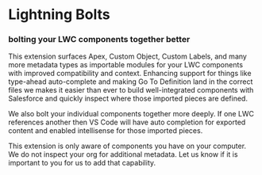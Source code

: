 # Lightning Bolts

### bolting your LWC components together better

This extension surfaces Apex, Custom Object, Custom Labels, and many more metadata types as importable modules for your LWC components with improved compatibility and context. Enhancing support for things like type-ahead auto-complete and making Go To Definition land in the correct files we makes it easier than ever to build well-integrated components with Salesforce and quickly inspect where those imported pieces are defined.

We also bolt your individual components together more deeply. If one LWC references another then VS Code will have auto completion for exported content and enabled intellisense for those imported pieces.

This extension is only aware of components you have on your computer. We do not inspect your org for additional metadata. Let us know if it is important to you for us to add that capability.
